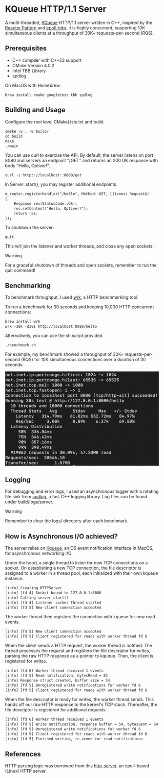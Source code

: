 # KQueue HTTP/1.1 Server

A multi-threaded, [KQueue](https://man.freebsd.org/cgi/man.cgi?kqueue) HTTP/1.1 server written in C++, inspired by the [Reactor Pattern](https://en.wikipedia.org/wiki/Reactor_pattern) and [epoll-http](https://github.com/geoboom/epoll-http). It is highly concurrent, supporting 10K simultaneous clients at a throughput of 30K+ requests-per-second (RQS).

## Prerequisites

- C++ compiler with C++23 support
- CMake Version 4.0.2
- Intel TBB Library
- spdlog

On MacOS with Homebrew:
```
brew install cmake googletest tbb spdlog
```

## Building and Usage

Configure the root level CMakeLists.txt and build.
```
cmake -S . -B build/
cd build
make
./main
```

You can use curl to exercise the API. By default, the server listens on port 8080 and servers an endpoint "/GET" and returns an 200 OK response with body "Hello, Optiver!".

```
curl -i http:://localhost::8080/get
```

In Server::start(), you may register additional endpoints:

```
m_router.registerHandler("/hello", Method::GET, [](const Request&)
{
    Response res(StatusCode::Ok);
    res.setContent("Hello, Optiver!");
    return res;
});
```

To shutdown the server:

```
quit
```

This will join the listener and worker threads, and close any open sockets.

> [!WARNING]
> For a graceful shutdown of threads and open sockets, remember to run the quit command!

## Benchmarking

To benchmark throughput, I used [wrk](https://github.com/wg/wrk), a HTTP benchmarking tool.

To run a benchmark for 30 seconds and keeping 10,000 HTTP concurrent connections:

```
brew install wrk
wrk -10k -d30s http://localhost:8080/hello
```

Alternatively, you can use the sh script provided.

```
./benchmark.sh
```

For example, my benchmark showed a throughput of 30K+ requests-per-second (RQS) for 10K simultaneous connections over a duration of 30 seconds.

![Benchmark Result](https://github.com/JimmyC41/http-server/blob/main/Results.png?raw=true)

## Logging

For debugging and error logs, I used an asynchronous logger with a rotating file sink from [spdlog](https://github.com/gabime/spdlog), a fast C++ logging library. Log files can be found under build/logs/server.

> [!WARNING]
> Remember to clear the logs/ directory after each benchmark.

## How is Asynchronous I/O achieved?

The server relies on [Kqueue](https://en.wikipedia.org/wiki/Kqueue), an OS event notification interface in MacOS, for asynchronous networking I/O.

Under the hood, a single thread to listen for new TCP connections on a socket. On establishing a new TCP connection, the file descriptor is assigned to a worker in a thread pool, each initialized with their own kqueue instance. 

```
[info] Creating HTTPServer
[info] [fd 4] Socket bound to 127.0.0.1:8080
[info] Calling server.start()
[info] [fd 4] Listener socket thread started
[info] [fd 5] New client connection accepted
```

The worker thread then registers the connection with kqueue for new read events. 

```
[info] [fd 5] New client connection accepted
[info] [fd 5] Client registered for reads with worker thread fd 6
```

When the client sends a HTTP request, the worker thread is notified. The thread processes the request and registers the file descriptor for writes, parsing the raw HTTP response as a pointer to kqueue. Then, the client is registered for writes.

```
[info] [fd 6] Worker thread received 1 events
[info] [fd 5] Read notification, bytesRead = 82
[info] Response struct created, buffer size = 54
[info] [fd 5] Unregistered write notifications for worker fd 6
[info] [fd 5] Client registered for reads with worker thread fd 6
```

When the file descriptor is ready for writes, the worker thread sends. This hands off our raw HTTP response to the kernel's TCP stack. Thereafter, the file descriptor is registered for additional requests.

```
[info] [fd 6] Worker thread received 1 events
[info] [fd 5] Write notification, response buffer = 54, bytesSent = 54
[info] [fd 5] Unregistered write notifications for worker fd 6
[info] [fd 5] Client registered for reads with worker thread fd 6
[info] [fd 5] Finished writing, re-armed for read notifications
```

## References

HTTP parsing logic was borrowed from this [http-server](https://github.com/trungams/http-server), an epoll-based (Linux) HTTP server.
